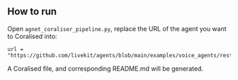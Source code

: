 ## How to run

Open `agnet_coraliser_pipeline.py`, replace the URL of the agent you want to Coralised into:

```
url = "https://github.com/livekit/agents/blob/main/examples/voice_agents/restaurant_agent.py"
```

A Coralised file, and corresponding README.md will be generated.

